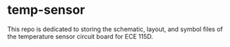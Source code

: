 # temp-sensor
This repo is dedicated to storing the schematic, layout, and symbol files of the temperature sensor circuit board for ECE 115D.
